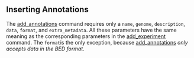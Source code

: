 ## Inserting Annotations

The [add_annotations](http://deepblue.mpi-inf.mpg.de/api.php#api-add_annotation) command requires only a ```name```, ```genome```, ```description```, ```data```, ```format```, and ```extra_metadata```.
All these parameters have the same meaning as the corresponding  parameters in the  [add_experiment](http://deepblue.mpi-inf.mpg.de/api.php#api-add_experiment) command. The ```format```is the only exception, because [add_annotations](http://deepblue.mpi-inf.mpg.de/api.php#api-add_annotation) *only accepts data in the BED format*.
